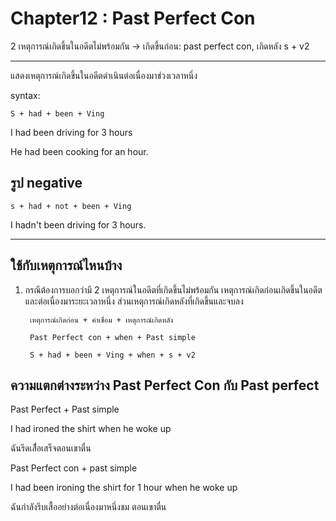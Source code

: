 # Chapter12 : Past Perfect Con

2 เหตุการณ์เกิดขึ้นในอดีตไม่พร้อมกัน -> เกิดขึ้นก่อน: past perfect con, เกิดหลัง s + v2

---

แสดงเหตุการณ์เกิดขึ้นในอดีตดำเนินต่อเนื่องมาช่วงเวลาหนึ่ง

syntax:

    S + had + been + Ving

I had been driving for 3 hours

He had been cooking for an hour.

## รูป negative

    s + had + not + been + Ving

I hadn't been driving for 3 hours.

---

## ใช้กับเหตุการณ์ไหนบ้าง

1. กรณีต้องการบอกว่ามี 2 เหตุการณ์ในอดีตที่เกิดขึ้นไม่พร้อมกัน เหตุการณ์เกิดก่อนเกิดขึ้นในอดีตและต่อเนื่องมาระยะเวลาหนึ่ง ส่วนเหตุการณ์เกิดหลังที่เกิดขึ้นและจบลง

        เหตุการณ์เกิดก่อน + คำเชื่อม + เหตุการณ์เกิดหลัง

        Past Perfect con + when + Past simple

        S + had + been + Ving + when + s + v2


## ความแตกต่างระหว่าง Past Perfect Con กับ  Past perfect

Past Perfect + Past simple

I had ironed the shirt when he woke up

ฉันรีดเสื่้อเสร็จตอนเขาตื่น

Past Perfect con + past simple

I had been ironing the shirt for 1 hour when he woke up

ฉันกำลังรีบเสื้ออย่างต่อเนื่องมาหนึ่งชม ตอนเขาตื่น

